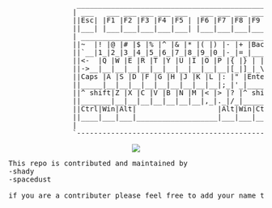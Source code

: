 <pre>
                _______________________________________________________________________________        
               | ___   ___ ___ ___ ___ ___   ___ ___ ___ ___ ___ ___ ___                       |
               ||Esc| |F1 |F2 |F3 |F4 |F5 | |F6 |F7 |F8 |F9 |F10|F11|F12|         artwork:     |
               ||___| |___|___|___|___|___| |___|___|___|___|___|___|___|         shady        |
               | _____________________________________________    ___________    ___________   |
               ||~  |! |@ |# |$ |% |^ |& |* |( |) |- |+ |Back |  |Ins|Hom|Pag|  |Nu|/ |* |- |  |
               ||`__|1_|2_|3_|4_|5_|6_|7_|8_|9_|0_|-_|=_|_____|  |___|___|up_|  |[ |]_|__|__|  |
               ||<-  |Q |W |E |R |T |Y |U |I |O |P |{ |} | | ||  |Del|End|pag|  |7 |8 |9 |+ |  |
               ||->__|__|__|__|__|__|__|__|__|__|__|[_|]_|_\_||  |___|___|dwn|  |__|__|__|  |  |
               ||Caps |A |S |D |F |G |H |J |K |L |: |" |Enter||                 |4 |5 |6 |+ |  |
               ||_____|__|__|__|__|__|__|__|__|__|;_|'_|_____||       ___       |__|__|__|__|  |
               ||^ shift|Z |X |C |V |B |N |M |< |> |? |^ shift|      | A |      |1 |2 |3 |E |  |
               ||_______|__|__|__|__|__|__|__|,_|._|/_|_______|   ___|_|_|___   |__|__|__|n |  |
               ||Ctrl|Win|Alt|                   |Alt|Win|Ctrl|  |<- | | |-> |  |0    |. |t |  |
               ||____|___|___|___________________|___|___|____|  |___|_V_|___|  |Ins__|__|e_|  |
               |                                                                               |
               `-------------------------------------------------------------------------------'
</pre>

<p style="text-align:center;">
<img src="https://github-readme-stats.vercel.app/api?username=shadyo6&show_icons=true&theme=onedark&hide=stars,issues">
</p>

<pre>
This repo is contributed and maintained by
-shady
-spacedust

if you are a contributer please feel free to add your name to the list
</pre>




